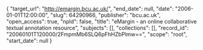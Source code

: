{
  "target_url": "http://emargin.bcu.ac.uk/", 
  "end_date": null, 
  "date": "2006-01-01T12:00:00", 
  "slug": 64290966, 
  "publisher": "bcu.ac.uk", 
  "open_access": true, 
  "npld": false, 
  "title": "eMargin - an online collaborative textual annotation resource", 
  "subjects": [], 
  "collections": [], 
  "record_id": "20060101T120000/2FmpmMb6SLQ6pFhHZbPlmw==", 
  "scope": "root", 
  "start_date": null
}

